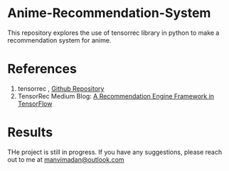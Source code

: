 # Anime-Recommendation-System
This repository explores the use of tensorrec library in python to make a recommendation system for anime.

# References
1. tensorrec , [Github Repository](https://github.com/jfkirk/tensorrec)
2. TensorRec Medium Blog: [A Recommendation Engine Framework in TensorFlow](https://medium.com/hackernoon/tensorrec-a-recommendation-engine-framework-in-tensorflow-d85e4f0874e8)

# Results
THe project is still in progress. If you have any suggestions, please reach out to me at manvimadan@outlook.com
